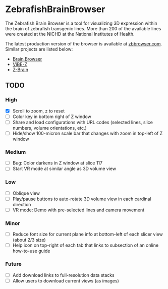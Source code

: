 # ZebrafishBrainBrowser

The Zebrafish Brain Browser is a tool for visualizing 3D expression within the brain of zebrafish transgenic lines. More than 200 of the available lines were created at the NICHD at the National Institutes of Health.

The latest production version of the browser is available at [zbbrowser.com](zbbrowser.com). Similar projects are listed below:

- [Brain Browser](https://science.nichd.nih.gov/confluence/display/burgess/Brain+Browser)
- [ViBE-Z](http://vibez.informatik.uni-freiburg.de/)
- [Z-Brain](https://engertlab.fas.harvard.edu/Z-Brain/#/home/)

## TODO

### High

- [X] Scroll to zoom, z to reset
- [ ] Color key in bottom right of Z window
- [ ] Share and load configurations with URL codes (selected lines, slice numbers, volume orientations, etc.)
- [ ] Hide/show 100-micron scale bar that changes with zoom in top-left of Z window

### Medium

- [ ] Bug: Color darkens in Z window at slice 117
- [ ] Start VR mode at similar angle as 3D volume view

### Low

- [ ] Oblique view
- [ ] Play/pause buttons to auto-rotate 3D volume view in each cardinal direction
- [ ] VR mode: Demo with pre-selected lines and camera movement

### Minor

- [ ] Reduce font size for current plane info at bottom-left of each slicer view (about 2/3 size)
- [ ] Help icon on top-right of each tab that links to subsection of an online how-to-use guide

### Future

- [ ] Add download links to full-resolution data stacks
- [ ] Allow users to download current views (as images)
